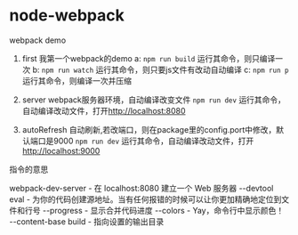 # node-webpack
webpack demo


1. first 我第一个webpack的demo
  a: `npm run build` 运行其命令，则只编译一次
  b: `npm run watch` 运行其命令，则只要js文件有改动自动编译
  c: `npm run p` 运行其命令，则编译一次并压缩

2. server webpack服务器环境，自动编译改变文件
  `npm run dev` 运行其命令，自动编译改动文件，打开[http://localhost:8080](http://localhost:8080)

3. autoRefresh 自动刷新,若改端口，则在package里的config.port中修改，默认端口是9000
  `npm run dev` 运行其命令，自动编译改动文件，打开[http://localhost:9000](http://localhost:9000)


  指令的意思

  webpack-dev-server - 在 localhost:8080 建立一个 Web 服务器
  --devtool eval - 为你的代码创建源地址。当有任何报错的时候可以让你更加精确地定位到文件和行号
  --progress - 显示合并代码进度
  --colors - Yay，命令行中显示颜色！
  --content-base build - 指向设置的输出目录
